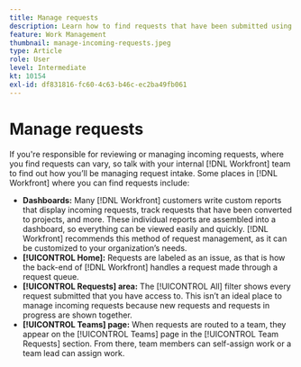 ```yaml
---
title: Manage requests
description: Learn how to find requests that have been submitted using dashboards, [!UICONTROL Home], the [!UICONTROL Requests] area, or the [!UICONTROL Teams] page in [!DNL  Workfront].
feature: Work Management
thumbnail: manage-incoming-requests.jpeg
type: Article
role: User
level: Intermediate
kt: 10154
exl-id: df831816-fc60-4c63-b46c-ec2ba49fb061
---
```

# Manage requests

If you're responsible for reviewing or managing incoming requests, where you find requests can vary, so talk with your internal [!DNL Workfront] team to find out how you’ll be managing request intake. Some places in [!DNL Workfront] where you can find requests include:

* **Dashboards:** Many [!DNL Workfront] customers write custom reports that display incoming requests, track requests that have been converted to projects, and more. These individual reports are assembled into a dashboard, so everything can be viewed easily and quickly. [!DNL Workfront] recommends this method of request management, as it can be customized to your organization’s needs.
* **[!UICONTROL Home]:** Requests are labeled as an issue, as that is how the back-end of [!DNL Workfront] handles a request made through a request queue.
* **[!UICONTROL Requests] area:** The [!UICONTROL All] filter shows every request submitted that you have access to. This isn’t an ideal place to manage incoming requests because new requests and requests in progress are shown together.
* **[!UICONTROL Teams] page:** When requests are routed to a team, they appear on the [!UICONTROL Teams] page in the [!UICONTROL Team Requests] section. From there, team members can self-assign work or a team lead can assign work.
